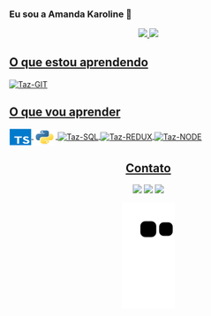 ### Eu sou a Amanda Karoline 👋

<div align="center">
  <a href="https://github.com/amandaptela">
  <img height="180em" src="https://github-readme-stats.vercel.app/api?username=amandaptela&show_icons=true&theme=cobalt&include_all_commits=true&count_private=true&hide=stars"/>
  <img height="180em" src="https://github-readme-stats.vercel.app/api/top-langs/?username=amandaptela&layout=compact&langs_count=7&theme=cobalt&">
</div>  
<div align="left">
<h2> O que estou aprendendo </h2> 
  <img align="center" alt="Taz-GIT" height="30" width="40"  src="https://cdn.jsdelivr.net/gh/devicons/devicon/icons/git/git-original.svg">
  <!-- <img align="center" alt="Taz-HTML" height="30" width="40" src="https://raw.githubusercontent.com/devicons/devicon/master/icons/html5/html5-original.svg">
  <img align="center" alt="Taz-CSS" height="30" width="40" src="https://raw.githubusercontent.com/devicons/devicon/master/icons/css3/css3-original.svg">
  <img align="center" alt="Taz-Js" height="30" width="40" src="https://raw.githubusercontent.com/devicons/devicon/master/icons/javascript/javascript-plain.svg">-->
</div>

 <div align="left">
  <h2>O que vou aprender</h2>
  <img align="center" alt="Taz-Ts" height="30" width="40" src="https://raw.githubusercontent.com/devicons/devicon/master/icons/typescript/typescript-plain.svg">
  <img align="center" alt="Taz-Python" height="30" width="40" src="https://raw.githubusercontent.com/devicons/devicon/master/icons/python/python-original.svg">
  <img align="center" alt="Taz-SQL" height="30" width="40" src="https://cdn.jsdelivr.net/gh/devicons/devicon/icons/mysql/mysql-original.svg">
  <img align="center" alt="Taz-REDUX" height="30" width="40" src="https://cdn.jsdelivr.net/gh/devicons/devicon/icons/redux/redux-original.svg">
  <img align="center" alt="Taz-NODE" height="30" width="40" src="https://cdn.jsdelivr.net/gh/devicons/devicon/icons/nodejs/nodejs-original.svg">
</div>
<div align="center">
  <h2> Contato </h2>
  <a href="https://instagram.com/manda1_6" target="_blank"><img src="https://img.shields.io/badge/-Instagram-%23E4405F?style=for-the-badge&logo=instagram&logoColor=white" target="_blank"></a>
  <a href="www.linkedin.com/in/amanda-k-s-portela" target="_blank"><img src="https://img.shields.io/badge/-LinkedIn-%230077B5?style=for-the-badge&logo=linkedin&logoColor=white" target="_blank"></a>
  <a href = "mailto:mandaptela@gmail.com"><img src="https://img.shields.io/badge/-Gmail-%23333?style=for-the-badge&logo=gmail&logoColor=red" target="_blank"></a>
 
  ![Snake animation](https://github.com/amandaptela/amandaptela/blob/output/github-contribution-grid-snake.svg)
 
</div>

